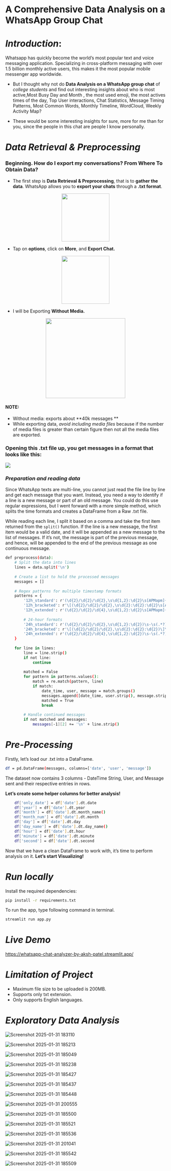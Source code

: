 # A Comprehensive Data Analysis on a WhatsApp Group Chat

# *Introduction*:

Whatsapp has quickly become the world’s most popular text and voice messaging application. Specializing in cross-platform messaging with over 1.5 billion monthly active users, this makes it the most popular mobile messenger app worldwide.

- But I thought why not do **Data Analysis on a WhatsApp group chat** of *college students* and find out interesting insights about who is most active,Most Busy Day and Month , the most used emoji, the most actives times of the day, Top User interactions, Chat Statistics, Message Timing Patterns, Most Common Words, Monthly Timeline, WordCloud, Weekly Activity Map? 

- These would be some interesting insights for sure, more for me than for you, since the people in this chat are people I know personally.
# *Data Retrieval & Preprocessing*

### Beginning. How do I export my conversations? From Where To Obtain Data?


- The first step is **Data Retrieval & Preprocessing**, that is to **gather the data**. WhatsApp allows you to **export your chats** through a **.txt format**.

<p align="center">
<img src="extras/WhatsApp Image 2025-01-30 at 20.43.05_3533808e.jpg" width=150 align="center">
</p>

- Tap on **options**, click on **More**, and **Export Chat.**
 <p align="center">
<img src="extras/WhatsApp Image 2025-01-30 at 20.43.10_3a6ca252.jpg" width=150 align="center">
</p>

- I will be Exporting **Without Media.**
 <p align="center">
<img src="extras/WhatsApp Image 2025-01-30 at 20.43.10_412109b8.jpg" width=250 align="center">
</p>

#### NOTE:
- Without media: exports about **40k messages **
- While exporting data, *avoid including media files* because if the number of media files is greater than certain figure then not all the media files are exported.
  
### Opening this .txt file up, you get messages in a format that looks like this:

<img src="extras/textfile.png" align="center">



### *Preparation and reading data*

Since WhatsApp texts are multi-line, you cannot just read the file line by line and get each message that you want. Instead, you need a way to identify if a line is a new message or part of an old message. You could do this use regular expressions, but I went forward with a more simple method, which splits the time formats and creates a DataFrame from a Raw .txt file.

While reading each line, I split it based on a comma and take the first item returned from the `split()` function. If the line is a new message, the first item would be a valid date, and it will be appended as a new message to the list of messages. If it’s not, the message is part of the previous message, and hence, will be appended to the end of the previous message as one continuous message.

```bash
def preprocess(data):
    # Split the data into lines
    lines = data.split('\n')
    
    # Create a list to hold the processed messages
    messages = []
    
    # Regex patterns for multiple timestamp formats
    patterns = {
        '12h_standard': r'(\d{2}/\d{2}/\d{2},\s\d{1,2}:\d{2}\s[APMapm]{2})\s-\s(.*?):\s?(.*)',
        '12h_bracketed': r'\[(\d{2}/\d{2}/\d{2},\s\d{2}:\d{2}:\d{2}\s[APMapm]{2})\]\s(.*?):\s(.*)',
        '12h_extended': r'(\d{2}/\d{2}/\d{4},\s\d{1,2}:\d{2}\s[APMapm]{2})\s-\s(.*?):\s?(.*)',
        
        # 24-hour formats
        '24h_standard': r'(\d{2}/\d{2}/\d{2},\s\d{1,2}:\d{2})\s-\s(.*?):\s?(.*)',
        '24h_bracketed': r'\[(\d{2}/\d{2}/\d{2},\s\d{2}:\d{2}:\d{2})\]\s(.*?):\s(.*)',
        '24h_extended': r'(\d{2}/\d{2}/\d{4},\s\d{1,2}:\d{2})\s-\s(.*?):\s?(.*)'
    }
    
    for line in lines:
        line = line.strip()
        if not line:
            continue
        
        matched = False
        for pattern in patterns.values():
            match = re.match(pattern, line)
            if match:
                date_time, user, message = match.groups()
                messages.append([date_time, user.strip(), message.strip()])
                matched = True
                break
        
        # Handle continued messages
        if not matched and messages:
            messages[-1][2] += '\n' + line.strip()
```


# *Pre-Processing*

Firstly, let’s load our .txt into a DataFrame.
```bash
df = pd.DataFrame(messages, columns=['date', 'user', 'message'])
```

The dataset now contains 3 columns - DateTime String, User, and Message sent and their respective entries in rows.

**Let’s create some helper columns for better analysis!**

```bash
    df['only_date'] = df['date'].dt.date
    df['year'] = df['date'].dt.year
    df['month'] = df['date'].dt.month_name()
    df['month_num'] = df['date'].dt.month
    df['day'] = df['date'].dt.day
    df['day_name'] = df['date'].dt.day_name()
    df['hour'] = df['date'].dt.hour
    df['minute'] = df['date'].dt.minute
    df['second'] = df['date'].dt.second
```

Now that we have a clean DataFrame to work with, it’s time to perform analysis on it. **Let’s start Visualizing!**


# *Run locally*
Install the required dependencies:
```bash
pip install -r requirements.txt
```
To run the app, type following command in terminal.
```bash
streamlit run app.py
```

# *Live Demo*

https://whatsapp-chat-analyzer-by-aksh-patel.streamlit.app/

#  *Limitation of Project*

- Maximum file size to be uploaded is 200MB.
- Supports only txt extension.
- Only supports English languages.


# *Exploratory Data Analysis*


![Screenshot 2025-01-31 183110](https://github.com/user-attachments/assets/50efad68-10ad-4356-ad7e-c76225149a4f)


![Screenshot 2025-01-31 185213](https://github.com/user-attachments/assets/65d19de9-f6f5-42e4-86b3-61fffefe2862)


![Screenshot 2025-01-31 185049](https://github.com/user-attachments/assets/88124fe6-1cc7-4da4-a1cc-d66daa11a529)



![Screenshot 2025-01-31 185238](https://github.com/user-attachments/assets/322f20b5-e0cb-4236-be5a-8f51be7df4d5)



![Screenshot 2025-01-31 185427](https://github.com/user-attachments/assets/2acf1ca3-315f-49ac-9a9a-9220559361a0)


![Screenshot 2025-01-31 185437](https://github.com/user-attachments/assets/7ee4d9b4-ca74-4068-9207-7bd4f3aa010c)




![Screenshot 2025-01-31 185448](https://github.com/user-attachments/assets/6724b024-358a-4587-81e7-875d252dd31a)



![Screenshot 2025-01-31 200555](https://github.com/user-attachments/assets/2cc82d62-06f3-4ee6-b206-922d30dfee77)


![Screenshot 2025-01-31 185500](https://github.com/user-attachments/assets/417656b8-1f95-4bb4-aced-ce0eb02a3277)


![Screenshot 2025-01-31 185521](https://github.com/user-attachments/assets/4ed95080-ce8b-4b54-a7a7-3b7f632481ad)

![Screenshot 2025-01-31 185536](https://github.com/user-attachments/assets/c2f73e94-1897-4fda-8eee-e8c62036db89)


![Screenshot 2025-01-31 201041](https://github.com/user-attachments/assets/df53effa-96be-453f-9176-e76fa52b1734)



![Screenshot 2025-01-31 185542](https://github.com/user-attachments/assets/122f10f4-cbb3-41ed-a228-dd7132fc04a7)





![Screenshot 2025-01-31 185509](https://github.com/user-attachments/assets/b99202e9-92e7-4142-8bfa-03b65a706527)


